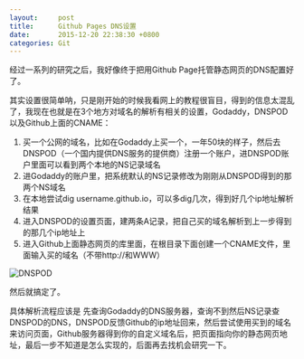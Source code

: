 ```yaml
---
layout:		post
title:		Github Pages DNS设置
date:		2015-12-20 22:38:30 +0800
categories:	Git
---
```


经过一系列的研究之后，我好像终于把用Github Page托管静态网页的DNS配置好了。

其实设置很简单呐，只是刚开始的时候我看网上的教程很盲目，得到的信息太混乱了，我现在也就是在3个地方对域名的解析有相关的设置，Godaddy，DNSPOD以及Github上面的CNAME：

1. 买一个公网的域名，比如在Godaddy上买一个，一年50块的样子，然后去DNSPOD（一个国内提供DNS服务的提供商）注册一个账户，进DNSPOD账户里面可以看到两个本地的NS记录域名
2. 进Godaddy的账户里，把系统默认的NS记录修改为刚刚从DNSPOD得到的那两个NS域名
3. 在本地尝试dig username.github.io，可以多dig几次，得到好几个ip地址解析结果
4. 进入DNSPOD的设置页面，建两条A记录，把自己买的域名解析到上一步得到的那几个ip地址上
5. 进入Github上面静态网页的库里面，在根目录下面创建一个CNAME文件，里面输入买的域名（不带http://和WWW）

![DNSPOD](/fengzhichu-theme/img/DNSPOD-Set.png)

然后就搞定了。

具体解析流程应该是 先查询Godaddy的DNS服务器，查询不到然后NS记录查DNSPOD的DNS，DNSPOD反馈Github的ip地址回来，然后尝试使用买到的域名来访问页面，Github服务器得到你的自定义域名后，把页面指向你的静态网页地址，最后一步不知道是怎么实现的，后面再去找机会研究一下。

